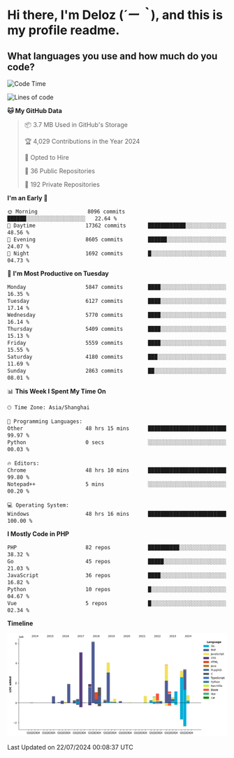 # **Hi there, I'm Deloz (*´ー｀*), and this is my profile readme.**

## **What languages you use and how much do you code?**

<!--START_SECTION:waka-->
![Code Time](http://img.shields.io/badge/Code%20Time-4%2C462%20hrs%2018%20mins-blue)

![Lines of code](https://img.shields.io/badge/From%20Hello%20World%20I%27ve%20Written-41.1%20million%20lines%20of%20code-blue)

**🐱 My GitHub Data** 

> 📦 3.7 MB Used in GitHub's Storage 
 > 
> 🏆 4,029 Contributions in the Year 2024
 > 
> 💼 Opted to Hire
 > 
> 📜 36 Public Repositories 
 > 
> 🔑 192 Private Repositories 
 > 
**I'm an Early 🐤** 

```text
🌞 Morning                8096 commits        ██████░░░░░░░░░░░░░░░░░░░   22.64 % 
🌆 Daytime                17362 commits       ████████████░░░░░░░░░░░░░   48.56 % 
🌃 Evening                8605 commits        ██████░░░░░░░░░░░░░░░░░░░   24.07 % 
🌙 Night                  1692 commits        █░░░░░░░░░░░░░░░░░░░░░░░░   04.73 % 
```
📅 **I'm Most Productive on Tuesday** 

```text
Monday                   5847 commits        ████░░░░░░░░░░░░░░░░░░░░░   16.35 % 
Tuesday                  6127 commits        ████░░░░░░░░░░░░░░░░░░░░░   17.14 % 
Wednesday                5770 commits        ████░░░░░░░░░░░░░░░░░░░░░   16.14 % 
Thursday                 5409 commits        ████░░░░░░░░░░░░░░░░░░░░░   15.13 % 
Friday                   5559 commits        ████░░░░░░░░░░░░░░░░░░░░░   15.55 % 
Saturday                 4180 commits        ███░░░░░░░░░░░░░░░░░░░░░░   11.69 % 
Sunday                   2863 commits        ██░░░░░░░░░░░░░░░░░░░░░░░   08.01 % 
```


📊 **This Week I Spent My Time On** 

```text
🕑︎ Time Zone: Asia/Shanghai

💬 Programming Languages: 
Other                    48 hrs 15 mins      █████████████████████████   99.97 % 
Python                   0 secs              ░░░░░░░░░░░░░░░░░░░░░░░░░   00.03 % 

🔥 Editors: 
Chrome                   48 hrs 10 mins      █████████████████████████   99.80 % 
Notepad++                5 mins              ░░░░░░░░░░░░░░░░░░░░░░░░░   00.20 % 

💻 Operating System: 
Windows                  48 hrs 16 mins      █████████████████████████   100.00 % 
```

**I Mostly Code in PHP** 

```text
PHP                      82 repos            ██████████░░░░░░░░░░░░░░░   38.32 % 
Go                       45 repos            █████░░░░░░░░░░░░░░░░░░░░   21.03 % 
JavaScript               36 repos            ████░░░░░░░░░░░░░░░░░░░░░   16.82 % 
Python                   10 repos            █░░░░░░░░░░░░░░░░░░░░░░░░   04.67 % 
Vue                      5 repos             █░░░░░░░░░░░░░░░░░░░░░░░░   02.34 % 
```



**Timeline**

![Lines of Code chart](https://raw.githubusercontent.com/deloz/deloz/main/assets/bar_graph.png)


 Last Updated on 22/07/2024 00:08:37 UTC
<!--END_SECTION:waka-->

